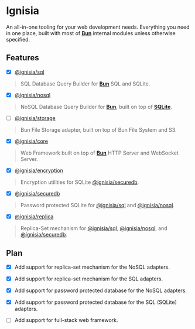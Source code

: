# Ignisia

An all-in-one tooling for your web development needs. Everything you need in one place, built with most of [**Bun**](https://bun.sh) internal modules unless otherwise specified.

## Features

- [x] [@ignisia/sql](./packages/sql)

> SQL Database Query Builder for [**Bun**](https://bun.sh) SQL and SQLite.

- [x] [@ignisia/nosql](./packages/nosql)

> NoSQL Database Query Builder for [**Bun**](https://bun.sh), built on top of [**SQLite**](https://sqlite.org/).

- [ ] [@ignisia/storage](./packages/storage)

> Bun File Storage adapter, built on top of Bun File System and S3.

- [x] [@ignisia/core](./packages/core)

> Web Framework built on top of [**Bun**](https://bun.sh) HTTP Server and WebSocket Server.

- [x] [@ignisia/encryption](./packages/encryption)

> Encryption utilities for SQLite [@ignisia/securedb](./packages/securedb).

- [x] [@ignisia/securedb](./packages/securedb)

> Password protected SQLite for [@ignisia/sql](./packages/sql) and [@ignisia/nosql](./packages/nosql).

- [x] [@ignisia/replica](./packages/replica)

> Replica-Set mechanism for [@ignisia/sql](./packages/sql), [@ignisia/nosql](./packages/nosql), and [@ignisia/securedb](./packages/securedb).

## Plan

- [x] Add support for replica-set mechanism for the NoSQL adapters.

- [x] Add support for replica-set mechanism for the SQL adapters.

- [x] Add support for password protected database for the NoSQL adapters.

- [x] Add support for password protected database for the SQL (SQLite) adapters.

- [ ] Add support for full-stack web framework.
